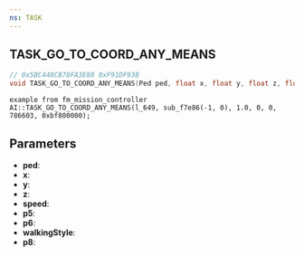 ```yaml
---
ns: TASK
---
```

## TASK_GO_TO_COORD_ANY_MEANS

```c
// 0x5BC448CB78FA3E88 0xF91DF93B
void TASK_GO_TO_COORD_ANY_MEANS(Ped ped, float x, float y, float z, float speed, Any p5, BOOL p6, int walkingStyle, float p8);
```

```
example from fm_mission_controller  
AI::TASK_GO_TO_COORD_ANY_MEANS(l_649, sub_f7e86(-1, 0), 1.0, 0, 0, 786603, 0xbf800000);  
```

## Parameters
* **ped**: 
* **x**: 
* **y**: 
* **z**: 
* **speed**: 
* **p5**: 
* **p6**: 
* **walkingStyle**: 
* **p8**: 

